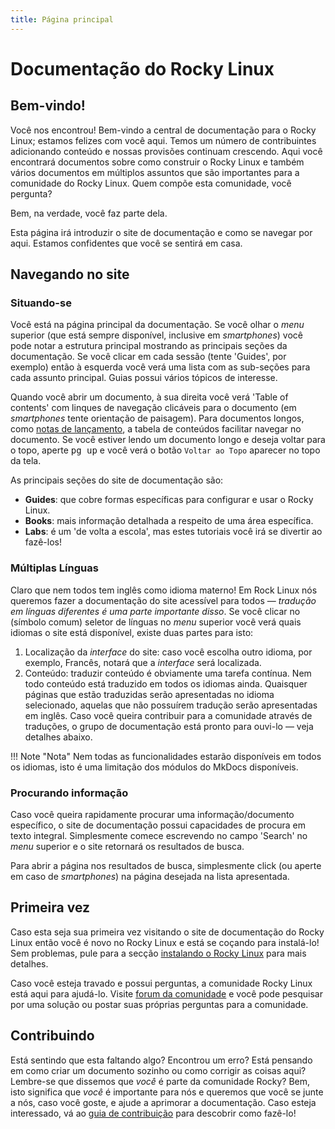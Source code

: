 ```yaml
---
title: Página principal
---
```


# Documentação do Rocky Linux

## Bem-vindo!

Você nos encontrou! Bem-vindo a central de documentação para o Rocky Linux; estamos felizes com você aqui. Temos um número de contribuintes adicionando conteúdo e nossas provisões continuam crescendo. Aqui você encontrará documentos sobre como construir o Rocky Linux e também vários documentos em múltiplos assuntos que são importantes para a comunidade do Rocky Linux. Quem compõe esta comunidade, você pergunta?

Bem, na verdade, você faz parte dela.

Esta página irá introduzir o site de documentação e como se navegar por aqui. Estamos confidentes que você se sentirá em casa.

## Navegando no site

### Situando-se

Você está na página principal da documentação. Se você olhar o _menu_ superior (que está sempre disponível, inclusive em _smartphones_) você pode notar a estrutura principal mostrando as principais seções da documentação. Se você clicar em cada sessão (tente 'Guides', por exemplo) então à esquerda você verá uma lista com as sub-seções para cada assunto principal. Guias possui vários tópicos de interesse.

Quando você abrir um documento, à sua direita você verá 'Table of contents' com linques de navegação clicáveis para o documento (em _smartphones_ tente orientação de paisagem). Para documentos longos, como [notas de lançamento](release_notes/8_5.md), a tabela de conteúdos facilitar navegar no documento. Se você estiver lendo um documento longo e deseja voltar para o topo, aperte <kbd>pg up</kbd> e você verá o botão `Voltar ao Topo` aparecer no topo da tela.

As principais seções do site de documentação são:

* **Guides**: que cobre formas específicas para configurar e usar o Rocky Linux.
* **Books**: mais informação detalhada a respeito de uma área específica.
* **Labs**: é um 'de volta a escola', mas estes tutoriais você irá se divertir ao fazê-los!

### Múltiplas Línguas

Claro que nem todos tem inglês como idioma materno! Em Rock Linux nós queremos fazer a documentação do site acessível para todos — *tradução em línguas diferentes é uma parte importante disso*. Se você clicar no (símbolo comum) seletor de línguas no _menu_ superior você verá quais idiomas o site está disponível, existe duas partes para isto:

1. Localização da _interface_ do site: caso você escolha outro idioma, por exemplo, Francês, notará que a _interface_ será localizada.
1. Conteúdo: traduzir conteúdo é obviamente uma tarefa contínua. Nem todo conteúdo está traduzido em todos os idiomas ainda. Quaisquer páginas que estão traduzidas serão apresentadas no idioma selecionado, aquelas que não possuírem tradução serão apresentadas em inglês. Caso você queira contribuir para a comunidade através de traduções, o grupo de documentação está pronto para ouvi-lo — veja detalhes abaixo.

!!! Note "Nota"
    Nem todas as funcionalidades estarão disponíveis em todos os idiomas, isto é uma limitação dos módulos do MkDocs disponíveis.

### Procurando informação

Caso você queira rapidamente procurar uma informação/documento específico, o site de documentação possui capacidades de procura em texto integral. Simplesmente comece escrevendo no campo 'Search' no _menu_ superior e o site retornará os resultados de busca.

Para abrir a página nos resultados de busca, simplesmente click (ou aperte em caso de _smartphones_) na página desejada na lista apresentada.

## Primeira vez

Caso esta seja sua primeira vez visitando o site de documentação do Rocky Linux então você é novo no Rocky Linux e está se coçando para instalá-lo! Sem problemas, pule para a secção [instalando o Rocky Linux](guides/installation.md) para mais detalhes.

Caso você esteja travado e possui perguntas, a comunidade Rocky Linux está aqui para ajudá-lo. Visite [forum da comunidade](https://forums.rockylinux.org) e você pode pesquisar por uma solução ou postar suas próprias perguntas para a comunidade.

## Contribuindo

Está sentindo que esta faltando algo? Encontrou um erro? Está pensando em como criar um documento sozinho ou como corrigir as coisas aqui? Lembre-se que dissemos que *você* é parte da comunidade Rocky? Bem, isto significa que *você* é importante para nós e queremos que você se junte a nós, caso você goste, e ajude a aprimorar a documentação. Caso esteja interessado, vá ao [guia de contribuição](https://github.com/rocky-linux/documentation/blob/main/README.md) para descobrir como fazê-lo!
